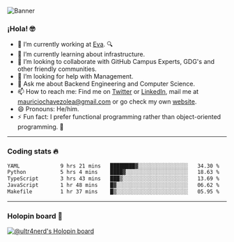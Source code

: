 ![Banner](banner.gif)

### ¡Hola! 🤓

- 🔭 I’m currently working at [Eva](https://evacenter.com/). 🔍
- 🌱 I’m currently learning about infrastructure.
- 👯 I’m looking to collaborate with GitHub Campus Experts, GDG's and other friendly communities.
- 🤔 I’m looking for help with Management.
- 💬 Ask me about Backend Engineering and Computer Science.
- 📫 How to reach me: Find me on [Twitter](https://twitter.com/ultr4nerd) or [LinkedIn](https://www.linkedin.com/in/ultr4nerd), mail me at [mauriciochavezolea@gmail.com](mailto:mauriciochavezolea@gmail.com) or go check my own [website](https://mauriciochavez.dev).
- 😄 Pronouns: He/him. 
- ⚡ Fun fact: I prefer functional programming rather than object-oriented programming. 🤭
---

### Coding stats 🔥

<!--START_SECTION:waka-->

```txt
YAML             9 hrs 21 mins   ████████▓░░░░░░░░░░░░░░░░   34.30 %
Python           5 hrs 4 mins    ████▓░░░░░░░░░░░░░░░░░░░░   18.63 %
TypeScript       3 hrs 43 mins   ███▒░░░░░░░░░░░░░░░░░░░░░   13.69 %
JavaScript       1 hr 48 mins    █▓░░░░░░░░░░░░░░░░░░░░░░░   06.62 %
Makefile         1 hr 37 mins    █▒░░░░░░░░░░░░░░░░░░░░░░░   05.95 %
```

<!--END_SECTION:waka-->

---

### Holopin board 🦖

[![@ultr4nerd's Holopin board](https://holopin.me/ultr4nerd)](https://holopin.io/@ultr4nerd)
